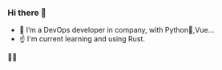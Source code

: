 ### Hi there 👋

- 👋 I’m a DevOps developer in company, with Python🐍,Vue... 
- ☝ I'm current learning and using Rust.

🧑‍💼

